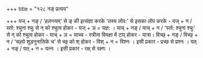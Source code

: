 +++
title = "१२८ नङ् प्रत्यय"

+++
यज् + नङ् / 'हलन्त्यम्' से ङ् की इत्संज्ञा करके 'तस्य लोप:' से इसका लोप करके - यज् + न / स्तो: श्चुना श्चुः से न् को श्चुत्व होकर - यज् + ञ = यज्ञ: ।
याच् + नङ् / याच् + न / 'स्तो: श्चुना श्चुः' से न् को श्चुत्व होकर - याच् + ञ = याच्च - स्त्रीत्व विवक्षा में टाप् होकर - यात्रा।
विच्छ् + नङ् / विच्छ् + न / ‘च्छ्वो शूडनुनासिके च' से च्छ् को श् होकर - विश् + न = विश्नः । इसी प्रकार - प्रच्छ से प्रश्नः ।
यत् + नङ् / यत् + न = यत्नः । इसी प्रकार - रक्ष् से रक्ष्णः ।